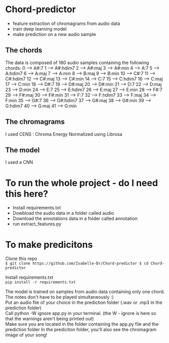 # Chord-predictor
- feature extraction of chromagrams from audio data
- train deep learning model
- make prediction on a new audio sample

## The chords
The data is composed of 180 audio samples containing the following chords:
0  --> A#:7
1  --> A#:hdim7
2  --> A#:maj
3  --> A#:min
4  --> A:7
5  --> A:hdim7
6  --> A:maj
7  --> A:min
8  --> B:maj
9  --> B:min
10  --> C#:7
11  --> C#:hdim7
12  --> C#:maj
13  --> C#:min
14  --> C:7
15  --> C:hdim7
16  --> C:maj
17  --> C:min
18  --> D#:7
19  --> D#:maj
20  --> D#:min
21  --> D:7
22  --> D:maj
23  --> D:min
24  --> E:7
25  --> E:hdim7
26  --> E:maj
27  --> E:min
28  --> F#:7
29  --> F#:maj
30  --> F#:min
31  --> F:7
32  --> F:hdim7
33  --> F:maj
34  --> F:min
35  --> G#:7
36  --> G#:hdim7
37  --> G#:maj
38  --> G#:min
39  --> G:hdim7
40  --> G:maj
41  --> G:min

## The chromagrams
I used CENS : Chroma Energy Normalized using Librosa

## The model
I used a CNN

# To run the whole project - do I need this here?
- Install requirements.txt
- Dowbload the audio data in a folder called audio
- Download the annotations data in a folder called annotation
- run extract_features.py

# To make predicitons
Clone this repo\
``
$ git clone https://github.com/Isabelle-Dr/Chord-predictor
$ cd Chord-predictor
``

Install requirements.txt\
``
pip install -r requirements.txt
``

The model is trained on samples from audio data containing only one chord. The notes don't have to be played simultaneously :)\
Put an audio file of your choice in the prediction folder (.wav or .mp3 in the prediction folder)\
Call python -W ignore app.py in your terminal. (the W - ignore is here so that the warnings aren't being printed out)\
Make sure you are located in the folder containing the app.py file and the prediction folder
In the prediciton folder, you'll also see the chromagram image of your song!
